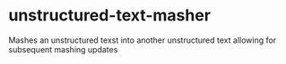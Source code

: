 # unstructured-text-masher
Mashes an unstructured texst into another unstructured text allowing for subsequent mashing updates
